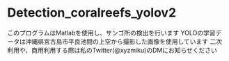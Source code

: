 # Detection_coralreefs_yolov2
このプログラムはMatlabを使用し、サンゴ所の検出を行います
YOLOの学習データは沖縄県宮古島市平良池間の上空から撮影した画像を使用しています
二次利用や、商用利用する際は私のTwitter(@xyzmiku)のDMにお知らせください
